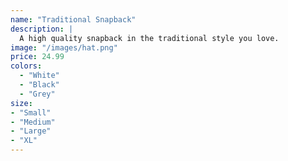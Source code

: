 ```yaml
---
name: "Traditional Snapback"
description: |
  A high quality snapback in the traditional style you love.
image: "/images/hat.png"
price: 24.99
colors:
  - "White"
  - "Black"
  - "Grey"
size:
- "Small"
- "Medium"
- "Large"
- "XL"
---
```

